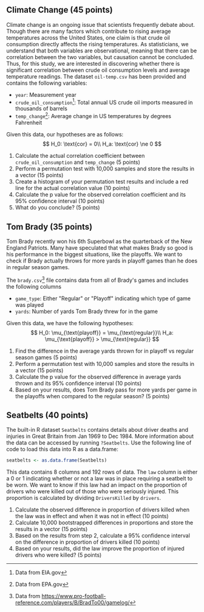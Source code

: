 ## Climate Change (45 points)
Climate change is an ongoing issue that scientists frequently debate about.
Though there are many factors which contribute to rising average temperatures
across the United States, one claim is that crude oil consumption directly
affects the rising temperatures. As statisticians, we understand that both
variables are observational, meaning that there can be correlation between the
two variables, but causation cannot be concluded. Thus, for this study, we are
interested in discovering whether there is significant correlation between crude
oil consumption levels and average temperature readings.
The dataset `oil-temp.csv` has been provided and contains the following
variables:

+ `year`: Measurement year
+ `crude_oil_consumption`[^1]: Total annual US crude oil imports measured in
thousands of barrels
+ `temp_change`[^2]: Average change in US temperatures by degrees Fahrenheit
    
Given this data, our hypotheses are as follows:
$$
H_0: \text{cor} = 0\\
H_a: \text{cor} \ne 0
$$
    
1. Calculate the actual correlation coefficient between `crude_oil_consumption`
and `temp_change` (5 points)
2. Perform a permutation test with 10,000 samples and store the results in a
vector (15 points)
3. Create a histogram of your permutation test results and include a red line
for the actual correlation value (10 points)
4. Calculate the p value for the observed correlation coefficient and its 95%
confidence interval (10 points)
5. What do you conclude? (5 points)

## Tom Brady (35 points)
Tom Brady recently won his 6th Superbowl as the quarterback of the
New England Patriots. Many have speculated that what makes Brady
so good is his performance in the biggest situations, like the playoffs.
We want to check if Brady actually throws for more yards in playoff
games than he does in regular season games.

The `brady.csv`[^3] file contains data from all of Brady's games and includes
the following columns

+ `game_type`: Either "Regular" or "Playoff" indicating which type of game was played
+ `yards`: Number of yards Tom Brady threw for in the game

Given this data, we have the following hypotheses:
$$
H_0: \mu_{\text{playoff}} = \mu_{\text{regular}}\\
H_a: \mu_{\text{playoff}} > \mu_{\text{regular}}
$$
1. Find the difference in the average yards thrown for in playoff vs
regular season games (5 points)
2. Perform a permutation test with 10,000 samples and store the results in a
vector (15 points)
3. Calculate the p value for the observed difference in average yards thrown and
its 95% confidence interval (10 points)
4. Based on your results, does Tom Brady pass for more yards per game in the playoffs when compared to the regular season? (5 points)

## Seatbelts (40 points)
The built-in R dataset `Seatbelts` contains details about driver deaths and
injuries in Great Britain from Jan 1969 to Dec 1984. More information about the
data can be accessed by running `?Seatbelts`. Use the following line of code to
load this data into R as a data.frame:

```r
seatbelts <- as.data.frame(Seatbelts)
```

This data contains 8 columns and 192 rows of data. The `law` column is either a
0 or 1 indicating whether or not a law was in place requiring a seatbelt to be
worn. We want to know if this law had an impact on the proportion of drivers who
were killed out of those who were seriously injured. This proportion is
calculated by dividing `DriversKilled` by `drivers`.

1. Calculate the observed difference in proportion of drivers killed when the
law was in effect and when it was not in effect (10 points)
2. Calculate 10,000 bootstrapped differences in proportions and store the
results in a vector (15 points)
3. Based on the results from step 2, calculate a 95% confidence interval on the
difference in proportion of drivers killed (10 points)
4. Based on your results, did the law improve the proportion of injured drivers who were killed?
(5 points)

[^1]: Data from EIA.gov
[^2]: Data from EPA.gov
[^3]: Data from https://www.pro-football-reference.com/players/B/BradTo00/gamelog/